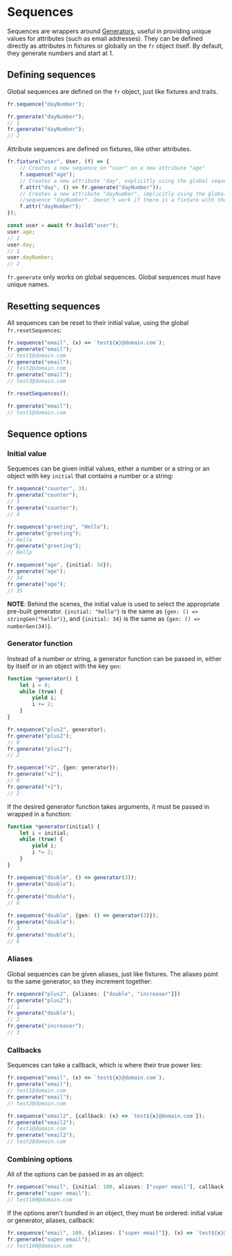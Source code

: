 # Sequences
Sequences are wrappers around [Generators][generator], useful in providing unique values for attributes (such as email addresses). They can be defined directly as attributes in fixtures or globally on the `fr` object itself. By default, they generate numbers and start at 1.

[generator]: https://developer.mozilla.org/en-US/docs/Web/JavaScript/Reference/Global_Objects/Generator

## Defining sequences
Global sequences are defined on the `fr` object, just like fixtures and traits.

```typescript
fr.sequence("dayNumber");

fr.generate("dayNumber");
// 1
fr.generate("dayNumber");
// 2
```

Attribute sequences are defined on fixtures, like other attributes.

```typescript
fr.fixture("user", User, (f) => {
    // Creates a new sequence on "user" on a new attribute "age"
    f.sequence("age");
    // Creates a new attribute "day", explicitly using the global sequence "dayNumber"
    f.attr("day", () => fr.generate("dayNumber"));
    // Creates a new attribute "dayNumber", implicitly using the global
    //sequence "dayNumber". Doesn't work if there is a fixture with the same name
    f.attr("dayNumber");
});

const user = await fr.build("user");
user.age;
// 1
user.day;
// 1
user.dayNumber;
// 2
```

`fr.generate` only works on global sequences. Global sequences must have unique names.

## Resetting sequences
All sequences can be reset to their initial value, using the global `fr.resetSequences`:

```typescript
fr.sequence("email", (x) => `test${x}@domain.com`);
fr.generate("email");
// test1@domain.com
fr.generate("email");
// test2@domain.com
fr.generate("email");
// test3@domain.com

fr.resetSequences();

fr.generate("email");
// test1@domain.com
```

## Sequence options
### Initial value
Sequences can be given initial values, either a number or a string or an object with key `initial` that contains a number or a string:

```typescript
fr.sequence("counter", 3);
fr.generate("counter");
// 3
fr.generate("counter");
// 4

fr.sequence("greeting", "Hello");
fr.generate("greeting");
// Hello
fr.generate("greeting");
// Hellp

fr.sequence("age", {initial: 34});
fr.generate("age");
// 34
fr.generate("age");
// 35
```

**NOTE**: Behind the scenes, the initial value is used to select the appropriate pre-built generator. `{initial: "hello"}` is the same as `{gen: () => stringGen("hello")}`, and `{initial: 34}` is the same as `{gen: () => numberGen(34)}`.

### Generator function
Instead of a number or string, a generator function can be passed in, either by itself or in an object with the key `gen`:

```typescript
function *generator() {
    let i = 0;
    while (true) {
        yield i;
        i += 2;
    }
}

fr.sequence("plus2", generator);
fr.generate("plus2");
// 0
fr.generate("plus2");
// 2

fr.sequence("+2", {gen: generator});
fr.generate("+2");
// 0
fr.generate("+2");
// 2
```

If the desired generator function takes arguments, it must be passed in wrapped in a function:

```typescript
function *generator(initial) {
    let i = initial;
    while (true) {
        yield i;
        i *= 2;
    }
}

fr.sequence("double", () => generator(3));
fr.generate("double");
// 3
fr.generate("double");
// 6

fr.sequence("double", {gen: () => generator(3)});
fr.generate("double");
// 3
fr.generate("double");
// 6
```
### Aliases
Global sequences can be given aliases, just like fixtures. The aliases point to the same generator, so they increment together:

```typescript
fr.sequence("plus2", {aliases: ["double", "increaser"]})
fr.generate("plus2");
// 1
fr.generate("double");
// 2
fr.generate("increaser");
// 3
```

### Callbacks
Sequences can take a callback, which is where their true power lies:

```typescript
fr.sequence("email", (x) => `test${x}@domain.com`);
fr.generate("email");
// test1@domain.com
fr.generate("email");
// test2@domain.com

fr.sequence("email2", {callback: (x) => `test${x}@domain.com`});
fr.generate("email2");
// test1@domain.com
fr.generate("email2");
// test2@domain.com
```

### Combining options
All of the options can be passed in as an object:

```typescript
fr.sequence("email", {initial: 100, aliases: ["super email"], callback: (x) => `test${x}@domain.com`});
fr.generate("super email");
// test100@domain.com
```

If the options aren't bundled in an object, they must be ordered: initial value or generator, aliases, callback:

```typescript
fr.sequence("email", 100, {aliases: ["super email"]}, (x) => `test${x}@domain.com`);
fr.generate("super email");
// test100@domain.com
```
